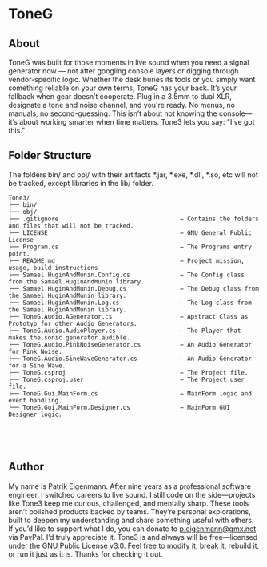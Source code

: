 # ToneG

## About

ToneG was built for those moments in live sound when you need a signal generator now — not after googling console layers or digging through vendor-specific logic. Whether the desk buries its tools or you simply want something reliable on your own terms, ToneG has your back.
It’s your fallback when gear doesn’t cooperate. Plug in a 3.5mm to dual XLR, designate a tone and noise channel, and you're ready. No menus, no manuals, no second-guessing. This isn’t about not knowing the console—it’s about working smarter when time matters.
Tone3 lets you say: "I’ve got this."

## Folder Structure

The folders bin/ and obj/ with their artifacts *.jar, *.exe, *.dll, *.so, etc will not be tracked, except libraries in the lib/ folder.

```
Tone3/  
├── bin/
├── obj/  
├── .gitignore                                  ← Contains the folders and files that will not be tracked.
├── LICENSE                                     ← GNU General Public License
├── Program.cs                                  ← The Programs entry point.
├── README.md                                   ← Project mission, usage, build instructions
├── Samael.HuginAndMunin.Config.cs              ← The Config class from the Samael.HuginAndMunin library.
├── Samael.HuginAndMunin.Debug.cs               ← The Debug class from the Samael.HuginAndMunin library.
├── Samael.HuginAndMunin.Log.cs                 ← The Log class from the Samael.HuginAndMunin library.
├── ToneG.Audio.AGenerator.cs                   ← Apstract Class as Prototyp for other Audio Generators.
├── ToneG.Audio.AudioPlayer.cs                  ← The Player that makes the sonic generator audible.
├── ToneG.Audio.PinkNoiseGenerator.cs           ← An Audio Generator for Pink Noise.
├── ToneG.Audio.SineWaveGenerator.cs            ← An Audio Generator for a Sine Wave.
├── ToneG.csproj                                ← The Project file.
├── ToneG.csproj.user                           ← The Project user file.
├── ToneG.Gui.MainForm.cs                       ← MainForm logic and event handling.
└── ToneG.Gui.MainForm.Designer.cs              ← MainForm GUI Designer logic.





```

## Author

My name is Patrik Eigenmann. After nine years as a professional software engineer, I switched careers to live sound. I still code on the side—projects like Tone3 keep me curious, challenged, and mentally sharp.
These tools aren’t polished products backed by teams. They’re personal explorations, built to deepen my understanding and share something useful with others. If you’d like to support what I do, you can donate to p.eigenmann@gmx.net via PayPal. I’d truly appreciate it.
Tone3 is and always will be free—licensed under the GNU Public License v3.0. Feel free to modify it, break it, rebuild it, or run it just as it is. Thanks for checking it out.
